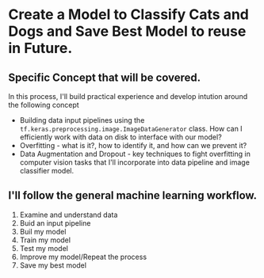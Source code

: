 # Create a Model to Classify Cats and Dogs and Save Best Model to reuse in Future.

## Specific Concept that will be covered.

In this process, I'll build practical experience and develop intution around the following concept

- Building data input pipelines using the `tf.keras.preprocessing.image.ImageDataGenerator` class. How can I efficiently work with data on disk to interface with our model?
- Overfitting - what is it?, how to identify it, and how can we prevent it?
- Data Augmentation and Dropout - key techniques to fight overfitting in computer vision tasks that I'll incorporate into data pipeline and image classifier model.

## I'll follow the general machine learning workflow.

1. Examine and understand data
2. Buid an input pipeline
3. Buil my model
4. Train my model
5. Test my model
6. Improve my model/Repeat the process
7. Save my best model 

